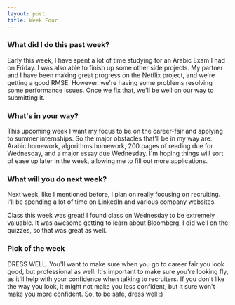 ```yaml
---
layout: post
title: Week Four
---
```


### What did I do this past week?
Early this week, I have spent a lot of time studying for an Arabic Exam I had on Friday. I was also able to finish up some other side projects. My partner and I have been making great progress on the Netflix project, and we're getting a good RMSE. However, we're having some problems resolving some performance issues. Once we fix that, we'll be well on our way to submitting it. 

### What's in your way?
This upcoming week I want my focus to be on the career-fair and applying to summer internships. So the major obstacles that'll be in my way are: Arabic homework, algorithms homework, 200 pages of reading due for Wednesday, and a major essay due Wednesday. I'm hoping things will sort of ease up later in the week, allowing me to fill out more applications.

### What will you do next week?
Next week, like I mentioned before, I plan on really focusing on recruiting. I'll be spending a lot of time on LinkedIn and various company websites.

Class this week was great! I found class on Wednesday to be extremely valuable. It was awesome getting to learn about Bloomberg. I did well on the quizzes, so that was great as well.

### Pick of the week
DRESS WELL. You'll want to make sure when you go to career fair you look good, but professional as well. It's important to make sure you're looking fly, as it'll help with your confidence when talking to recruiters. If you don't like the way you look, it might not make you less confident, but it sure won't make you more confident. So, to be safe, dress well :)
